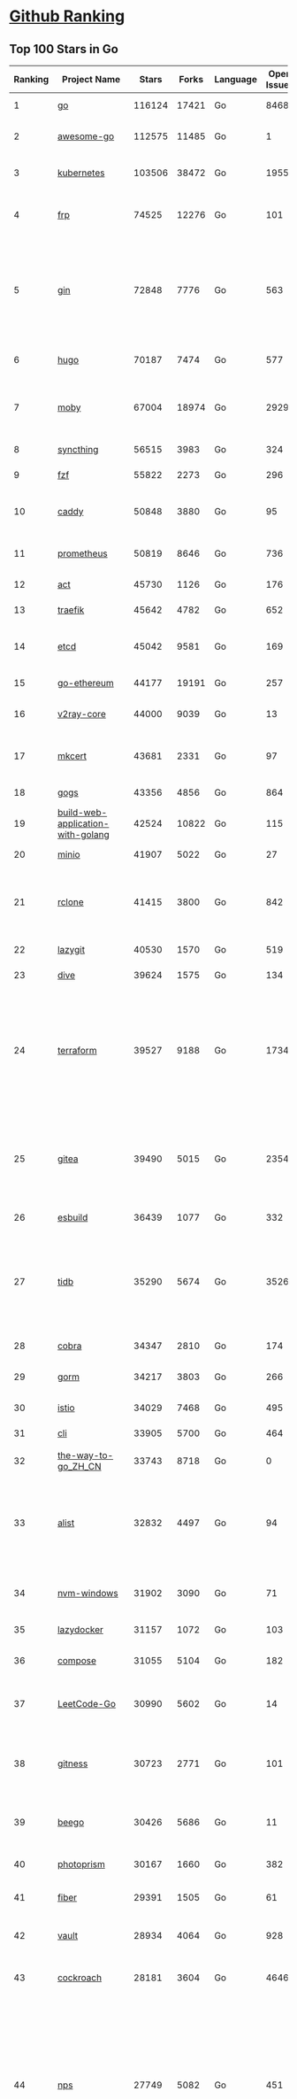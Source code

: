 [Github Ranking](../README.md)
==========

## Top 100 Stars in Go

| Ranking | Project Name | Stars | Forks | Language | Open Issues | Description | Last Commit |
| ------- | ------------ | ----- | ----- | -------- | ----------- | ----------- | ----------- |
| 1 | [go](https://github.com/golang/go) | 116124 | 17421 | Go | 8468 | The Go programming language | 2023-12-03T14:15:34Z |
| 2 | [awesome-go](https://github.com/avelino/awesome-go) | 112575 | 11485 | Go | 1 | A curated list of awesome Go frameworks, libraries and software | 2023-12-03T00:29:36Z |
| 3 | [kubernetes](https://github.com/kubernetes/kubernetes) | 103506 | 38472 | Go | 1955 | Production-Grade Container Scheduling and Management | 2023-12-04T02:10:26Z |
| 4 | [frp](https://github.com/fatedier/frp) | 74525 | 12276 | Go | 101 | A fast reverse proxy to help you expose a local server behind a NAT or firewall to the internet. | 2023-12-02T08:41:47Z |
| 5 | [gin](https://github.com/gin-gonic/gin) | 72848 | 7776 | Go | 563 | Gin is a HTTP web framework written in Go (Golang). It features a Martini-like API with much better performance -- up to 40 times faster. If you need smashing performance, get yourself some Gin. | 2023-11-27T20:10:27Z |
| 6 | [hugo](https://github.com/gohugoio/hugo) | 70187 | 7474 | Go | 577 | The world’s fastest framework for building websites. | 2023-12-03T22:42:59Z |
| 7 | [moby](https://github.com/moby/moby) | 67004 | 18974 | Go | 2929 | The Moby Project - a collaborative project for the container ecosystem to assemble container-based systems | 2023-12-03T21:07:57Z |
| 8 | [syncthing](https://github.com/syncthing/syncthing) | 56515 | 3983 | Go | 324 | Open Source Continuous File Synchronization | 2023-12-04T01:26:22Z |
| 9 | [fzf](https://github.com/junegunn/fzf) | 55822 | 2273 | Go | 296 | :cherry_blossom: A command-line fuzzy finder | 2023-12-03T00:01:38Z |
| 10 | [caddy](https://github.com/caddyserver/caddy) | 50848 | 3880 | Go | 95 | Fast and extensible multi-platform HTTP/1-2-3 web server with automatic HTTPS | 2023-12-02T16:50:19Z |
| 11 | [prometheus](https://github.com/prometheus/prometheus) | 50819 | 8646 | Go | 736 | The Prometheus monitoring system and time series database. | 2023-12-02T06:37:18Z |
| 12 | [act](https://github.com/nektos/act) | 45730 | 1126 | Go | 176 | Run your GitHub Actions locally 🚀 | 2023-12-04T02:49:25Z |
| 13 | [traefik](https://github.com/traefik/traefik) | 45642 | 4782 | Go | 652 | The Cloud Native Application Proxy | 2023-12-03T22:01:44Z |
| 14 | [etcd](https://github.com/etcd-io/etcd) | 45042 | 9581 | Go | 169 | Distributed reliable key-value store for the most critical data of a distributed system | 2023-12-03T20:38:27Z |
| 15 | [go-ethereum](https://github.com/ethereum/go-ethereum) | 44177 | 19191 | Go | 257 | Official Go implementation of the Ethereum protocol | 2023-12-02T15:19:53Z |
| 16 | [v2ray-core](https://github.com/v2ray/v2ray-core) | 44000 | 9039 | Go | 13 | A platform for building proxies to bypass network restrictions. | 2023-11-28T03:36:46Z |
| 17 | [mkcert](https://github.com/FiloSottile/mkcert) | 43681 | 2331 | Go | 97 | A simple zero-config tool to make locally trusted development certificates with any names you'd like. | 2023-11-29T10:04:44Z |
| 18 | [gogs](https://github.com/gogs/gogs) | 43356 | 4856 | Go | 864 | Gogs is a painless self-hosted Git service | 2023-12-01T17:31:24Z |
| 19 | [build-web-application-with-golang](https://github.com/astaxie/build-web-application-with-golang) | 42524 | 10822 | Go | 115 | A golang ebook intro how to build a web with golang | 2023-11-23T20:56:37Z |
| 20 | [minio](https://github.com/minio/minio) | 41907 | 5022 | Go | 27 | High Performance Object Storage for AI | 2023-12-04T02:44:26Z |
| 21 | [rclone](https://github.com/rclone/rclone) | 41415 | 3800 | Go | 842 | "rsync for cloud storage" - Google Drive, S3, Dropbox, Backblaze B2, One Drive, Swift, Hubic, Wasabi, Google Cloud Storage, Yandex Files | 2023-12-03T02:42:44Z |
| 22 | [lazygit](https://github.com/jesseduffield/lazygit) | 40530 | 1570 | Go | 519 | simple terminal UI for git commands | 2023-12-04T02:03:01Z |
| 23 | [dive](https://github.com/wagoodman/dive) | 39624 | 1575 | Go | 134 | A tool for exploring each layer in a docker image | 2023-11-04T09:41:27Z |
| 24 | [terraform](https://github.com/hashicorp/terraform) | 39527 | 9188 | Go | 1734 | Terraform enables you to safely and predictably create, change, and improve infrastructure. It is a source-available tool that codifies APIs into declarative configuration files that can be shared amongst team members, treated as code, edited, reviewed, and versioned. | 2023-12-02T00:34:24Z |
| 25 | [gitea](https://github.com/go-gitea/gitea) | 39490 | 5015 | Go | 2354 | Git with a cup of tea! Painless self-hosted all-in-one software development service, including Git hosting, code review, team collaboration, package registry and CI/CD | 2023-12-04T03:00:13Z |
| 26 | [esbuild](https://github.com/evanw/esbuild) | 36439 | 1077 | Go | 332 | An extremely fast bundler for the web | 2023-12-03T19:01:31Z |
| 27 | [tidb](https://github.com/pingcap/tidb) | 35290 | 5674 | Go | 3526 | TiDB is an open-source, cloud-native, distributed, MySQL-Compatible database for elastic scale and real-time analytics. Try AI-powered Chat2Query free at : https://tidbcloud.com/free-trial | 2023-12-04T02:20:08Z |
| 28 | [cobra](https://github.com/spf13/cobra) | 34347 | 2810 | Go | 174 | A Commander for modern Go CLI interactions | 2023-11-26T14:50:52Z |
| 29 | [gorm](https://github.com/go-gorm/gorm) | 34217 | 3803 | Go | 266 | The fantastic ORM library for Golang, aims to be developer friendly | 2023-11-29T17:16:31Z |
| 30 | [istio](https://github.com/istio/istio) | 34029 | 7468 | Go | 495 | Connect, secure, control, and observe services. | 2023-12-04T02:37:27Z |
| 31 | [cli](https://github.com/cli/cli) | 33905 | 5700 | Go | 464 | GitHub’s official command line tool | 2023-12-03T13:29:59Z |
| 32 | [the-way-to-go_ZH_CN](https://github.com/unknwon/the-way-to-go_ZH_CN) | 33743 | 8718 | Go | 0 | 《The Way to Go》中文译本，中文正式名《Go 入门指南》 | 2023-08-12T01:54:36Z |
| 33 | [alist](https://github.com/alist-org/alist) | 32832 | 4497 | Go | 94 | 🗂️A file list/WebDAV program that supports multiple storages, powered by Gin and Solidjs. / 一个支持多存储的文件列表/WebDAV程序，使用 Gin 和 Solidjs。 | 2023-12-03T06:44:49Z |
| 34 | [nvm-windows](https://github.com/coreybutler/nvm-windows) | 31902 | 3090 | Go | 71 | A node.js version management utility for Windows. Ironically written in Go. | 2023-11-22T20:01:44Z |
| 35 | [lazydocker](https://github.com/jesseduffield/lazydocker) | 31157 | 1072 | Go | 103 | The lazier way to manage everything docker | 2023-11-22T23:22:44Z |
| 36 | [compose](https://github.com/docker/compose) | 31055 | 5104 | Go | 182 | Define and run multi-container applications with Docker | 2023-12-01T18:50:53Z |
| 37 | [LeetCode-Go](https://github.com/halfrost/LeetCode-Go) | 30990 | 5602 | Go | 14 | ✅ Solutions to LeetCode by Go, 100% test coverage, runtime beats 100% / LeetCode 题解 | 2023-10-11T23:26:58Z |
| 38 | [gitness](https://github.com/harness/gitness) | 30723 | 2771 | Go | 101 | Gitness is an Open Source developer platform with Source Control management, Continuous Integration and Continuous Delivery. | 2023-12-02T00:10:33Z |
| 39 | [beego](https://github.com/beego/beego) | 30426 | 5686 | Go | 11 | beego is an open-source, high-performance web framework for the Go programming language. | 2023-11-29T22:46:44Z |
| 40 | [photoprism](https://github.com/photoprism/photoprism) | 30167 | 1660 | Go | 382 | AI-Powered Photos App for the Decentralized Web 🌈💎✨ | 2023-12-01T07:24:47Z |
| 41 | [fiber](https://github.com/gofiber/fiber) | 29391 | 1505 | Go | 61 | ⚡️ Express inspired web framework written in Go | 2023-12-03T15:03:18Z |
| 42 | [vault](https://github.com/hashicorp/vault) | 28934 | 4064 | Go | 928 | A tool for secrets management, encryption as a service, and privileged access management | 2023-12-03T17:02:36Z |
| 43 | [cockroach](https://github.com/cockroachdb/cockroach) | 28181 | 3604 | Go | 4646 | CockroachDB - the open source, cloud-native distributed SQL database. | 2023-12-04T02:42:27Z |
| 44 | [nps](https://github.com/ehang-io/nps) | 27749 | 5082 | Go | 451 | 一款轻量级、高性能、功能强大的内网穿透代理服务器。支持tcp、udp、socks5、http等几乎所有流量转发，可用来访问内网网站、本地支付接口调试、ssh访问、远程桌面，内网dns解析、内网socks5代理等等……，并带有功能强大的web管理端。a lightweight, high-performance, powerful intranet penetration proxy server, with a powerful web management terminal. | 2023-12-01T00:54:09Z |
| 45 | [minikube](https://github.com/kubernetes/minikube) | 27615 | 4794 | Go | 899 | Run Kubernetes locally | 2023-12-02T21:05:24Z |
| 46 | [consul](https://github.com/hashicorp/consul) | 27344 | 4429 | Go | 1112 | Consul is a distributed, highly available, and data center aware solution to connect and configure applications across dynamic, distributed infrastructure. | 2023-12-02T05:44:04Z |
| 47 | [pocketbase](https://github.com/pocketbase/pocketbase) | 27195 | 1153 | Go | 40 | Open Source realtime backend in 1 file | 2023-12-03T10:12:39Z |
| 48 | [echo](https://github.com/labstack/echo) | 27154 | 2238 | Go | 49 | High performance, minimalist Go web framework | 2023-12-03T19:45:27Z |
| 49 | [go-zero](https://github.com/zeromicro/go-zero) | 26480 | 3736 | Go | 339 | A cloud-native Go microservices framework with cli tool for productivity. | 2023-12-04T00:48:33Z |
| 50 | [v2ray-core](https://github.com/v2fly/v2ray-core) | 26001 | 4345 | Go | 31 | A platform for building proxies to bypass network restrictions. | 2023-11-29T14:19:47Z |
| 51 | [kit](https://github.com/go-kit/kit) | 25662 | 2476 | Go | 35 | A standard library for microservices. | 2023-11-11T14:47:21Z |
| 52 | [helm](https://github.com/helm/helm) | 25290 | 6938 | Go | 279 | The Kubernetes Package Manager | 2023-12-03T15:34:26Z |
| 53 | [croc](https://github.com/schollz/croc) | 25160 | 1029 | Go | 119 | Easily and securely send things from one computer to another :crocodile: :package: | 2023-11-28T08:24:58Z |
| 54 | [k3s](https://github.com/k3s-io/k3s) | 25124 | 2166 | Go | 118 | Lightweight Kubernetes | 2023-12-03T18:09:17Z |
| 55 | [viper](https://github.com/spf13/viper) | 24668 | 2027 | Go | 384 | Go configuration with fangs | 2023-12-01T19:54:52Z |
| 56 | [iris](https://github.com/kataras/iris) | 24503 | 2496 | Go | 96 | The fastest HTTP/2 Go Web Framework. New, modern and easy to learn. Fast development with Code you control. Unbeatable cost-performance ratio :rocket: | 2023-12-01T04:43:14Z |
| 57 | [milvus](https://github.com/milvus-io/milvus) | 24362 | 2624 | Go | 491 | A cloud-native vector database, storage for next generation AI applications | 2023-12-04T02:59:00Z |
| 58 | [nsq](https://github.com/nsqio/nsq) | 23966 | 2904 | Go | 51 | A realtime distributed messaging platform | 2023-11-29T06:33:39Z |
| 59 | [faas](https://github.com/openfaas/faas) | 23880 | 1899 | Go | 28 | OpenFaaS - Serverless Functions Made Simple | 2023-11-02T15:54:25Z |
| 60 | [logrus](https://github.com/sirupsen/logrus) | 23485 | 2321 | Go | 3 | Structured, pluggable logging for Go. | 2023-11-19T16:07:14Z |
| 61 | [Wox](https://github.com/Wox-launcher/Wox) | 23481 | 2371 | Go | 279 | A cross-platform launcher that simply works | 2023-12-03T04:22:05Z |
| 62 | [ngrok](https://github.com/inconshreveable/ngrok) | 23369 | 4345 | Go | 234 | Introspected tunnels to localhost | 2023-09-27T10:24:46Z |
| 63 | [go-patterns](https://github.com/tmrts/go-patterns) | 23190 | 2157 | Go | 17 | Curated list of Go design patterns, recipes and idioms | 2023-10-01T05:09:32Z |
| 64 | [docker_practice](https://github.com/yeasy/docker_practice) | 23175 | 5624 | Go | 5 | Learn and understand Docker&Container technologies, with real DevOps practice! | 2023-10-25T21:40:38Z |
| 65 | [micro](https://github.com/zyedidia/micro) | 23094 | 1164 | Go | 751 | A modern and intuitive terminal-based text editor | 2023-12-03T02:10:21Z |
| 66 | [k9s](https://github.com/derailed/k9s) | 22998 | 1461 | Go | 406 | 🐶 Kubernetes CLI To Manage Your Clusters In Style! | 2023-12-03T13:45:19Z |
| 67 | [dapr](https://github.com/dapr/dapr) | 22663 | 1783 | Go | 385 | Dapr is a portable, event-driven, runtime for building distributed applications across cloud and edge. | 2023-12-04T02:51:22Z |
| 68 | [lux](https://github.com/iawia002/lux) | 22636 | 2616 | Go | 460 | 👾 Fast and simple video download library and CLI tool written in Go | 2023-11-06T05:54:09Z |
| 69 | [hub](https://github.com/mislav/hub) | 22574 | 2418 | Go | 238 | A command-line tool that makes git easier to use with GitHub. | 2023-11-27T19:14:59Z |
| 70 | [vegeta](https://github.com/tsenart/vegeta) | 22182 | 1374 | Go | 59 | HTTP load testing tool and library. It's over 9000! | 2023-11-20T16:50:57Z |
| 71 | [k6](https://github.com/grafana/k6) | 22131 | 1166 | Go | 394 | A modern load testing tool, using Go and JavaScript - https://k6.io | 2023-12-01T17:24:41Z |
| 72 | [fyne](https://github.com/fyne-io/fyne) | 21938 | 1279 | Go | 589 | Cross platform GUI toolkit in Go inspired by Material Design | 2023-12-01T16:48:33Z |
| 73 | [rancher](https://github.com/rancher/rancher) | 21867 | 2935 | Go | 2698 | Complete container management platform | 2023-12-03T21:31:43Z |
| 74 | [restic](https://github.com/restic/restic) | 21769 | 1396 | Go | 410 | Fast, secure, efficient backup program | 2023-12-01T01:15:18Z |
| 75 | [kratos](https://github.com/go-kratos/kratos) | 21754 | 3954 | Go | 27 | Your ultimate Go microservices framework for the cloud-native era. | 2023-12-04T02:57:29Z |
| 76 | [filebrowser](https://github.com/filebrowser/filebrowser) | 21608 | 2561 | Go | 56 | 📂 Web File Browser | 2023-12-01T10:45:08Z |
| 77 | [delve](https://github.com/go-delve/delve) | 21372 | 2137 | Go | 94 | Delve is a debugger for the Go programming language. | 2023-12-03T10:31:48Z |
| 78 | [harbor](https://github.com/goharbor/harbor) | 21289 | 4496 | Go | 555 | An open source trusted cloud native registry project that stores, signs, and scans content. | 2023-12-01T14:39:40Z |
| 79 | [colly](https://github.com/gocolly/colly) | 21263 | 1677 | Go | 141 | Elegant Scraper and Crawler Framework for Golang | 2023-11-29T17:49:52Z |
| 80 | [bubbletea](https://github.com/charmbracelet/bubbletea) | 21118 | 653 | Go | 53 | A powerful little TUI framework 🏗 | 2023-12-03T23:14:35Z |
| 81 | [testify](https://github.com/stretchr/testify) | 21025 | 1531 | Go | 262 | A toolkit with common assertions and mocks that plays nicely with the standard library | 2023-12-03T13:57:37Z |
| 82 | [cli](https://github.com/urfave/cli) | 21010 | 1697 | Go | 36 | A simple, fast, and fun package for building command line apps in Go | 2023-12-03T22:58:17Z |
| 83 | [go-micro](https://github.com/go-micro/go-micro) | 21009 | 2351 | Go | 83 | A Go microservices framework | 2023-11-30T11:18:06Z |
| 84 | [loki](https://github.com/grafana/loki) | 20684 | 3053 | Go | 1116 | Like Prometheus, but for logs. | 2023-12-04T03:00:45Z |
| 85 | [memos](https://github.com/usememos/memos) | 20641 | 1501 | Go | 210 | An open source, lightweight note-taking service. Easily capture and share your great thoughts. | 2023-12-03T21:00:32Z |
| 86 | [learn-go-with-tests](https://github.com/quii/learn-go-with-tests) | 20551 | 2713 | Go | 40 | Learn Go with test-driven development | 2023-12-01T13:45:34Z |
| 87 | [fasthttp](https://github.com/valyala/fasthttp) | 20428 | 1696 | Go | 73 | Fast HTTP package for Go. Tuned for high performance. Zero memory allocations in hot paths. Up to 10x faster than net/http | 2023-12-02T17:59:46Z |
| 88 | [websocket](https://github.com/gorilla/websocket) | 20266 | 3459 | Go | 38 | Package gorilla/websocket is a fast, well-tested and widely used WebSocket implementation for Go. | 2023-11-30T17:54:26Z |
| 89 | [ollama](https://github.com/jmorganca/ollama) | 20188 | 1108 | Go | 250 | Get up and running with Llama 2 and other large language models locally | 2023-12-03T19:19:55Z |
| 90 | [zap](https://github.com/uber-go/zap) | 20097 | 1440 | Go | 101 | Blazing fast, structured, leveled logging in Go. | 2023-11-27T06:19:16Z |
| 91 | [podman](https://github.com/containers/podman) | 19915 | 2113 | Go | 455 | Podman: A tool for managing OCI containers and pods. | 2023-12-04T02:04:51Z |
| 92 | [dgraph](https://github.com/dgraph-io/dgraph) | 19768 | 1503 | Go | 213 | The high-performance database for modern applications | 2023-10-30T15:46:32Z |
| 93 | [mux](https://github.com/gorilla/mux) | 19573 | 1826 | Go | 14 | Package gorilla/mux is a powerful HTTP router and URL matcher for building Go web servers with 🦍 | 2023-11-16T18:56:17Z |
| 94 | [Cloudreve](https://github.com/cloudreve/Cloudreve) | 19570 | 3215 | Go | 203 | 🌩支持多家云存储的云盘系统 (Self-hosted file management and sharing system, supports multiple storage providers) | 2023-11-25T06:48:22Z |
| 95 | [AdGuardHome](https://github.com/AdguardTeam/AdGuardHome) | 19554 | 1590 | Go | 921 | Network-wide ads & trackers blocking DNS server | 2023-12-01T14:18:17Z |
| 96 | [trivy](https://github.com/aquasecurity/trivy) | 19525 | 1975 | Go | 168 | Find vulnerabilities, misconfigurations, secrets, SBOM in containers, Kubernetes, code repositories, clouds and more | 2023-12-03T13:20:02Z |
| 97 | [Xray-core](https://github.com/XTLS/Xray-core) | 19473 | 3353 | Go | 411 | Xray, Penetrates Everything. Also the best v2ray-core, with XTLS support. Fully compatible configuration. | 2023-12-04T03:00:38Z |
| 98 | [wails](https://github.com/wailsapp/wails) | 19414 | 974 | Go | 193 | Create beautiful applications using Go | 2023-12-04T00:12:57Z |
| 99 | [grpc-go](https://github.com/grpc/grpc-go) | 19183 | 4203 | Go | 126 | The Go language implementation of gRPC. HTTP/2 based RPC | 2023-12-03T05:25:08Z |
| 100 | [gin-vue-admin](https://github.com/flipped-aurora/gin-vue-admin) | 18822 | 5688 | Go | 31 | 基于vite+vue3+gin搭建的开发基础平台（支持TS,JS混用），集成jwt鉴权，权限管理，动态路由，显隐可控组件，分页封装，多点登录拦截，资源权限，上传下载，代码生成器，表单生成器,chatGPT自动查表等开发必备功能。 | 2023-12-01T06:43:26Z |

